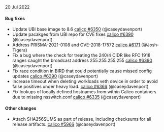 20 Jul 2022

#### Bug fixes


 - Update UBI base image to 8.6 [calico #6350](https://github.com/projectcalico/calico/pull/6350) (@caseydavenport)
 - Update pacakges from UBI repo for CVE fixes [calico #6390](https://github.com/projectcalico/calico/pull/6390) (@caseydavenport)
 - Address PRISMA-2021-0108 and CVE-2018-17572 [calico #6171](https://github.com/projectcalico/calico/pull/6171) (@Josh-Tigera)
 - Fix a bug where the check for treating the 240/4 CIDR like RFC 1918 ranges caught the broadcast address 255.255.255.255 [calico #6390](https://github.com/projectcalico/calico/pull/6390) (@caseydavenport)
 - Fix race condition in BIRD that could potentially cause missed config updates [calico #6390](https://github.com/projectcalico/calico/pull/6390) (@caseydavenport)
 - Increase timeout when deleting workloads veth device in order to avoid false positives under heavy load. [calico #6366](https://github.com/projectcalico/calico/pull/6366) (@caseydavenport)
 - Fix lookups of locally defined hostnames from within Calico containers due to missing nsswitch.conf [calico #6335](https://github.com/projectcalico/calico/pull/6335) (@caseydavenport)

#### Other changes

 - Attach SHA256SUMS as part of release, including checksums for all release artifacts. [calico #5966](https://github.com/projectcalico/calico/pull/5966) (@caseydavenport)
